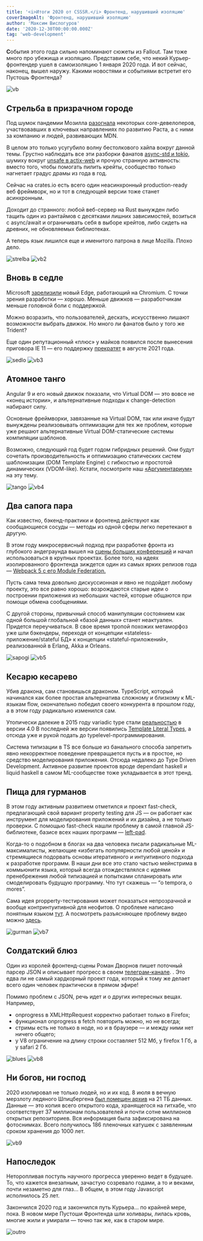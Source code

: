 ```yaml
---
title: '<i>Итоги 2020 от CSSSR.</i> Фронтенд, нарушивший изоляцию'
coverImageAlt: 'Фронтенд, нарушивший изоляцию'
author: 'Максим Вислогуров'
date: '2020-12-30T00:00:00.000Z'
tag: 'web-development'
---
```


**С**обытия этого года сильно напоминают сюжеты из Fallout. Там тоже много про убежища и изоляцию. Представим себе, что некий Курьер-фронтендер ушел в самоизоляцию 1 января 2020 года. И вот сейчас, наконец, вышел наружу. Какими новостями и событиями встретит его Пустошь Фронтенда?


<Img imageName='vb' alt='vb'/>

## Стрельба в призрачном городе

Под шумок пандемии Мозилла <a href="https://habr.com/ru/news/t/514886/" target="_blank">разогнала</a> некоторых core-девелоперов, участвовавших в ключевых направлениях по развитию Раста, а с ними за компанию и людей, развивающих MDN.

В целом это только усугубило волну бестолкового хайпа вокруг данной темы. Грустно наблюдать все эти разборки фанатов <a href="https://www.linux.org.ru/forum/talks/15339579" target="_blank">async-std и tokio</a>, шумиху вокруг <a href="https://www.opennet.ru/opennews/art.shtml?num=52208" target="_blank">unsafe в actix-web</a> и прочую странную активность: вместо того, чтобы помогать пилить крейты, сообщество только нагнетает градус драмы из года в год.

Сейчас на crates.io есть всего один неасинхронный production-ready веб фреймворк, но и тот в следующей версии тоже станет асинхронным.

Доходит до странного: любой веб-сервер на Rust вынужден либо тащить один из рантаймов с десятками лишних зависимостей, возиться с async/await и ограничивать себя в выборе крейтов, либо сидеть на древних, не обновляемых библиотеках.

А теперь язык лишился еще и именитого патрона в лице Mozilla. Плохо дело.

<Img imageName='strelba' alt='strelba'/>

<Img imageName='vb2' alt='vb2'/>

## Вновь в седле

Microsoft <a href="https://3dnews.ru/1001829/obzor-microsoft-edge-na-chromium" target="_blank">зарелизили</a> новый Edge, работающий на Chromium. С точки зрения разработки — хорошо. Меньше движков — разработчикам меньше головной боли с поддержкой.

Можно возразить, что пользователей, дескать, искусственно лишают возможности выбрать движок. Но много ли фанатов было у того же Trident?

Еще один репутационный «плюс» у майков появился после вынесения приговора IE 11 — его поддержку <a href="https://www.microsoft.com/ru-ru/microsoft-365/windows/end-of-ie-support" target="_blank">прекратят</a>  в августе 2021 года.

<Img imageName='sedlo' alt='sedlo'/>

<Img imageName='vb3' alt='vb3'/>

## Атомное танго

Angular 9 и его новый движок показали, что Virtual DOM — это вовсе не «конец истории», и альтернативные подходы к change-detection набирают силу.

Основные фреймворки, завязанные на Virtual DOM, так или иначе будут вынуждены реализовывать оптимизации для тех же проблем, которые уже решают альтернативные Virtual DOM-статические системы компиляции шаблонов.

Возможно, следующий год будет годом гибридных решений. Они будут сочетать производительность и оптимизацию статических систем шаблонизации (DOM Template Engine) с гибкостью и простотой динамических (VDOM-like).
Кстати, посмотрите наш <a href="https://www.youtube.com/watch?v=Io6Aa7L4GsE" target="_blank">«Аргументариум»</a> на эту тему.

<Img imageName='tango' alt='tango'/>

<Img imageName='vb4' alt='vb4'/>

## Два сапога пара

Как известно, бэкенд-практики и фронтенд действуют как сообщающиеся сосуды — методы из одной сферы легко перетекают в другую.

В этом году микросервисный подход при разработке фронта из глубокого андеграунда вышел на <a href="https://frontendconf.ru/moscow/2020/abstracts/5993" target="_blank">cцены больших конференций</a> и начал использоваться в крупных проектах.
Более того, на идеях изолированного фронтенда зиждется один из самых ярких релизов года — <a href="https://holyjs-moscow.ru/2020/msk/talks/5xx2i0vcleyeatztadt6ap/" target="_blank">Webpack 5 с его Module Federation.</a>

Пусть сама тема довольно дискуссионная и явно не подойдет любому проекту, это все равно хорошо: возрождаются старые идеи о построении приложения из небольших частей, которые общаются при помощи обмена сообщениями.

С другой стороны, привычный способ манипуляции состоянием как одной большой глобальной «базой данных» станет неактуален. Придется переучиваться.
В свое время тропой похожих метаморфоз уже шли бэкендеры, переходя от концепции «stateless-приложение/stateful БД» к концепции «stateful-приложений», реализованной в Erlang, Akka и Orleans.

<Img imageName='sapogi' alt='sapogi'/>

<Img imageName='vb5' alt='vb5'/>

## Кесарю кесарево

Убив дракона, сам становишься драконом. TypeScript, который начинался как более простая альтернатива сложному и близкому к ML-языкам flow, окончательно победил своего конкурента в прошлом году, а в этом году радикально изменился сам.

Утопически далекие в 2015 году variadic type стали <a href="https://devblogs.microsoft.com/typescript/announcing-typescript-4-0/#variadic-tuple-types" target="_blank">реальностью</a> в версии 4.0
В последней же версии появились <a href="https://devblogs.microsoft.com/typescript/announcing-typescript-4-1-beta/#template-literal-types" target="_blank">Template Literal Types</a>, а отсюда уже и рукой подать до typelevel-программирования.

Система типизации в TS все больше из банального способа запретить явно некорректное поведение превращается пусть и в простое, но средство моделирования приложения. Отсюда недалеко до Type Driven Development. Активное развитие проектов вроде dependant haskell и liquid haskell в самом ML-сообществе тоже укладывается в этот тренд.

## Пища для гурманов

В этом году активным развитием отметился и проект fast-check, предлагающий свой вариант property testing для JS — он работает как инструмент для моделирования приложений и их дизайна, а не только проверки. С помощью fast-check нашли проблему в самой главной JS-библиотеке, базисе всех наших программ — <a href="https://github.com/dubzzz/fast-check/blob/master/documentation/IssuesDiscovered.md#stevemaoleft-pad" target="_blank"><nobr>left-pad</nobr></a>.

Когда-то о подобном в блогах на два человека писали радикальные ML-максималисты, желающие «избегать популярности любой ценой» и стремящиеся подорвать основы итеративного и интуитивного подхода к разработке программ. В наши дни все это стало частью мейнстрима в коммьюнити языка, который всегда отождествлялся с идеями пренебрежения любой типизацией и попытками спланировать или смоделировать будущую программу. Что тут скажешь — “o tempora, o mores”.

Сама идея propperty-тестирования может показаться непрозрачной и вообще контринтуитивной для неофитов. О проблеме написано понятным языком <a href="https://blog.csssr.com/ru/article/property-testing/" target="_blank">тут</a>. А посмотреть разъясняющее проблему видео можно <a href="https://www.youtube.com/watch?v=yckjMWTuLSg" target="_blank">здесь</a>.

<Img imageName='gurman' alt='gurman'/>

<Img imageName='vb7' alt='vb7'/>

## Солдатский блюз

Один из королей фронтенд-сцены Роман Дворнов пишет поточный парсер JSON и описывает прогресс в своем <a href="https://t.me/gorshochekvarit" target="_blank">телеграм-канале</a>.
. Это едва ли не самый хардкорный проект года, который к тому же делает всего один человек практически в прямом эфире!

Помимо проблем с JSON, речь идет и о других интересных вещах. Например,

- onprogress в XMLHttpRequest корректно работает только в Firefox;
- функционал onprogress в fetch повторить можно, но не всегда;
- стримы есть не только в ноде, но и в браузере — и между ними нет ничего общего;
- у V8 ограничение на длину строки составляет 512 Мб, у firefox 1 Гб, а у safari 2 Гб.

<Img imageName='blues' alt='blues'/>

<Img imageName='vb8' alt='vb8'/>

## Ни богов, ни господ

2020 изолировал не только людей, но и их код. 8 июля в вечную мерзлоту ледяного Шпицбергена <a href="https://arcticworldarchive.org/" target="_blank">был помещен архив</a> на 21 ТБ данных. Данные — это копия всего открытого кода, хранящегося на гитхабе, что соответствует 37 миллионам пользователей и почти сотне миллионов открытых репозиториев. Вся информация была зафиксирована на фотоснимках. Всего получилось 186 пленочных катушек с заявленным сроком хранения до 1000 лет.

<Img imageName='vb9' alt='vb9'/>

## Напоследок

Неторопливая поступь научного прогресса уверенно ведет в будущее. То, что кажется внезапным, зачастую созревало годами, а то и веками, почти незаметно для глаз… В общем, в этом году Javascript исполнилось 25 лет.

Закончился 2020 год и закончился путь Курьера… по крайней мере, пока. В новом мире Пустоши Фронтенда шли холивары, лилась кровь, многие жили и умирали — точно так же, как в старом мире.

<Img imageName='outro' alt='outro'/>
